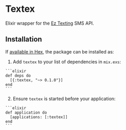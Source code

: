 # Textex

Elixir wrapper for the [Ez Texting](http://www.eztexting.com/developers) SMS API.

## Installation

If [available in Hex](https://hex.pm/docs/publish), the package can be installed as:

  1. Add `textex` to your list of dependencies in `mix.exs`:

    ```elixir
    def deps do
      [{:textex, "~> 0.1.0"}]
    end
    ```

  2. Ensure `textex` is started before your application:

    ```elixir
    def application do
      [applications: [:textex]]
    end
    ```

